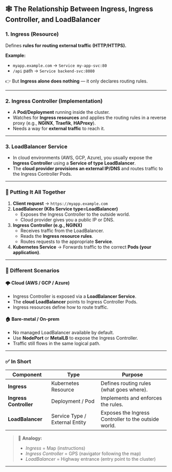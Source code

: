 ## 🕸️ The Relationship Between Ingress, Ingress Controller, and LoadBalancer

### 1. Ingress (Resource)

Defines **rules for routing external traffic (HTTP/HTTPS).**

**Example:**
- `myapp.example.com` → `Service my-app-svc:80`  
- `/api` path → `Service backend-svc:8080`

👉 But **Ingress alone does nothing** — it only declares routing rules.

---

### 2. Ingress Controller (Implementation)

- A **Pod/Deployment** running inside the cluster.  
- Watches for **Ingress resources** and applies the routing rules in a reverse proxy (e.g., **NGINX**, **Traefik**, **HAProxy**).  
- Needs a way for **external traffic** to reach it.

---

### 3. LoadBalancer Service

- In cloud environments (AWS, GCP, Azure), you usually expose the **Ingress Controller** using a **Service of type LoadBalancer**.  
- The **cloud provider provisions an external IP/DNS** and routes traffic to the Ingress Controller Pods.

---

### 🔗 Putting It All Together

1. **Client request** → `https://myapp.example.com`  
2. **LoadBalancer (K8s Service type=LoadBalancer)**  
   - Exposes the Ingress Controller to the outside world.  
   - Cloud provider gives you a public IP or DNS.  
3. **Ingress Controller (e.g., NGINX)**  
   - Receives traffic from the LoadBalancer.  
   - Reads the **Ingress resource rules**.  
   - Routes requests to the appropriate **Service**.  
4. **Kubernetes Service** → Forwards traffic to the correct **Pods (your application)**.

---

### 🔄 Different Scenarios

#### 🌩️ Cloud (AWS / GCP / Azure)
- Ingress Controller is exposed via a **LoadBalancer Service**.  
- The **cloud LoadBalancer** points to Ingress Controller Pods.  
- Ingress resources define how to route traffic.

#### 🏠 Bare-metal / On-prem
- No managed LoadBalancer available by default.  
- Use **NodePort** or **MetalLB** to expose the Ingress Controller.  
- Traffic still flows in the same logical path.

---

### ✅ In Short

| Component | Type | Purpose |
|------------|------|----------|
| **Ingress** | Kubernetes Resource | Defines routing rules (what goes where). |
| **Ingress Controller** | Deployment / Pod | Implements and enforces the rules. |
| **LoadBalancer** | Service Type / External Entity | Exposes the Ingress Controller to the outside world. |

> 🧭 **Analogy:**  
> - *Ingress* = Map (instructions)  
> - *Ingress Controller* = GPS (navigator following the map)  
> - *LoadBalancer* = Highway entrance (entry point to the cluster)

---
